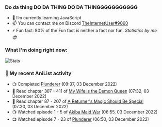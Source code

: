 ### Do da thing DO DA THING DO DA THINGGGGGGGGGGG

<!-- **TheInternetUser0/TheInternetUser0** is a ✨ _special_ ✨ repository because its `README.md` (this file) appears on your GitHub profile. -->


- 🌱 I’m currently learning JavaScript
- 📫 You can contact me on Discord [TheInternetUser#9060](https://discord.com/users/534117072796385300)
- ⚡ Fun fact: 80% of the Fun fact is neither a fact nor fun. _Statistics by me 😎_

### What I'm doing right now:
![Stats](https://discord.c99.nl/widget/theme-3/534117072796385300.png)

### 🌸 My recent AniList activity

<!-- ANILIST_ACTIVITY:start -->

-   📺 Completed [Plunderer](https://anilist.co/anime/101168) (09:37, 03 December 2022)
-   📖 Read chapter 307 - 411 of [My Wife is the Demon Queen](https://anilist.co/manga/107966) (07:32, 03 December 2022)
-   📖 Read chapter 87 - 207 of [A Returner's Magic Should Be Special](https://anilist.co/manga/105393) (07:20, 03 December 2022)
-   📺 Watched episode 1 - 5 of [Akiba Maid War](https://anilist.co/anime/151379) (06:55, 03 December 2022)
-   📺 Watched episode 7 - 23 of [Plunderer](https://anilist.co/anime/101168) (06:50, 03 December 2022)

<!-- ANILIST_ACTIVITY:end -->
